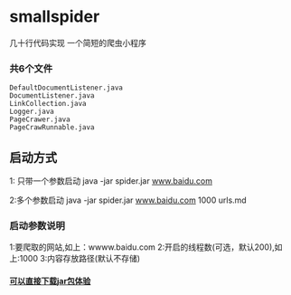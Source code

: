 # smallspider 
几十行代码实现 一个简短的爬虫小程序 

### 共6个文件
```
DefaultDocumentListener.java
DocumentListener.java
LinkCollection.java
Logger.java
PageCrawer.java
PageCrawRunnable.java
```



##  启动方式 
1: 只带一个参数启动 
    java -jar  spider.jar  www.baidu.com
    
2:多个参数启动
java -jar  spider.jar   www.baidu.com  1000  urls.md


### 启动参数说明
1:要爬取的网站,如上：wwww.baidu.com
2:开启的线程数(可选，默认200),如上:1000
3:内容存放路径(默认不存储) 



#### [可以直接下载jar包体验](https://github.com/enohe/smallspider/blob/master/spider.jar)
